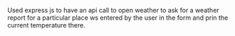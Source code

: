 Used express js to have an api call to open weather to ask for a weather report for a particular place ws entered by the user in the form and prin the current temperature there.
